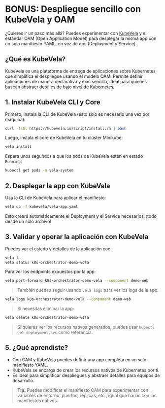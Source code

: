 
# BONUS: Despliegue sencillo con KubeVela y OAM

¿Quieres ir un paso más allá? Puedes experimentar con [KubeVela](https://kubevela.io/) y el estándar OAM (Open Application Model) para desplegar la misma app con un solo manifiesto YAML, en vez de dos (Deployment y Service).

## ¿Qué es KubeVela?

KubeVela es una plataforma de entrega de aplicaciones sobre Kubernetes que simplifica el despliegue usando el modelo OAM. Permite definir aplicaciones de manera declarativa y más sencilla, ideal para quienes buscan abstraer detalles de bajo nivel de Kubernetes.

## 1. Instalar KubeVela CLI y Core

Primero, instala la CLI de KubeVela (esto solo es necesario una vez por máquina):

```bash
curl -fsSl https://kubevela.io/script/install.sh | bash
```

Luego, instala el core de KubeVela en tu clúster Minikube:

```bash
vela install
```

Espera unos segundos a que los pods de KubeVela estén en estado `Running`:

```bash
kubectl get pods -n vela-system
```


## 2. Desplegar la app con KubeVela

Usa la CLI de KubeVela para aplicar el manifiesto:

```bash
vela up -f kubevela/vela-app.yaml
```

Esto creará automáticamente el Deployment y el Service necesarios, ¡todo desde un solo archivo!

## 3. Validar y operar la aplicación con KubeVela

Puedes ver el estado y detalles de la aplicación con:

```bash
vela ls
vela status k8s-orchestrator-demo-vela
```

Para ver los endpoints expuestos por la app:

```bash
vela port-forward k8s-orchestrator-demo-vela --component demo-web
```

> También puedes seguir usando `vela logs` para ver los logs de la app:

```bash
vela logs k8s-orchestrator-demo-vela --component demo-web
```

> Si necesitas eliminar la app:

```bash
vela delete k8s-orchestrator-demo-vela
```

> Si quieres ver los recursos nativos generados, puedes usar `kubectl get deployment,svc` como referencia.

## 5. ¿Qué aprendiste?

- Con OAM y KubeVela puedes definir una app completa en un solo manifiesto YAML.
- KubeVela se encarga de crear los recursos nativos de Kubernetes por ti.
- Es ideal para simplificar despliegues y abstraer detalles para equipos de desarrollo.

> **Tip:** Puedes modificar el manifiesto OAM para experimentar con variables de entorno, puertos, réplicas, etc., igual que harías con los manifiestos nativos.
